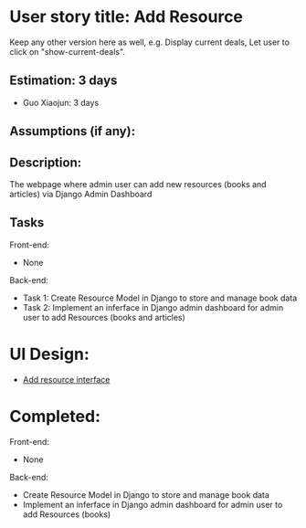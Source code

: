 # User story title: Add Resource

Keep any other version here as well, e.g. Display current deals, Let user to click on "show-current-deals".

## Estimation: 3 days

- Guo Xiaojun:  3 days

## Assumptions (if any):


## Description:

The webpage where admin user can add new resources (books and articles) via Django Admin Dashboard

## Tasks

Front-end:

- None

Back-end:

- Task 1: Create Resource Model in Django to store and manage book data
- Task 2: Implement an inferface in Django admin dashboard for admin user to add Resources (books and articles)

# UI Design:

- [Add resource interface](./img/AddResource.png)

# Completed:

Front-end:

- None

Back-end:

- Create Resource Model in Django to store and manage book data
- Implement an inferface in Django admin dashboard for admin user to add Resources (books)
